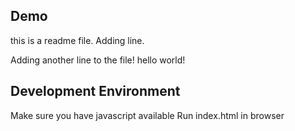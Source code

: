 ## Demo
this is a readme file.
Adding line.

Adding another line to the file!
hello world!
## Development Environment

Make sure you have javascript available
Run index.html in browser

